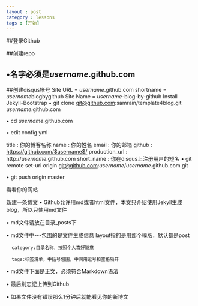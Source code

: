 ```yaml
---
layout : post
category : lessons
tags : [开始]
---
```


##登录Github

##创建repo
## •名字必须是$username$.github.com
 
##创建disqus帐号
Site URL = $username$.github.com
shortname = $username$blogbygithub
Site Name = $username$-blog-by-github
Install Jekyll-Bootstrap
 •
git clone git@github.com:samrain/template4blog.git $username$.github.com
 
•
cd $username$.github.com
 
•
edit config.yml
 

title : 你的博客名称 name : 你的姓名 email : 你的邮箱 github : https://github.com/$username$/ production_url : http://$username$.github.com short_name : 你在disqus上注册用户的短名
 •
git remote set-url origin git@github.com:$username$/$username$.github.com.git
 
•
git push origin master
 

看看你的网站

新建一条博文
 •
Github允许用md或者html文件，本文只介绍使用Jekyll生成blog，所以只使用md文件
 
•
md文件请放在目录_posts下
 
•
md文件中---包围的是文件生成信息
      layout指的是用那个模版，默认都是post

      category:目录名称，按照个人喜好随意

      tags:标签清单，中括号包围，中间用逗号和空格隔开 
•
md文件下面是正文，必须符合Markdown语法
 
•
最后别忘记上传到Github
 
•
如果文件没有错误那么1分钟后就能看见你的新博文

